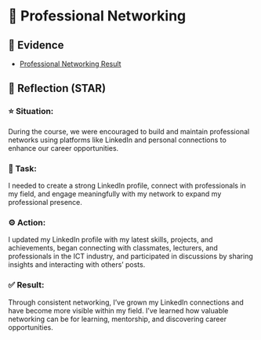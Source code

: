# 🧠 Professional Networking

## 📎 Evidence
- [Professional Networking Result](./evidence/professional-networking.pdf)

## 💬 Reflection (STAR)

### ⭐ Situation:
During the course, we were encouraged to build and maintain professional networks using platforms like LinkedIn and personal connections to enhance our career opportunities.

### 🎯 Task:
I needed to create a strong LinkedIn profile, connect with professionals in my field, and engage meaningfully with my network to expand my professional presence.

### ⚙️ Action:
I updated my LinkedIn profile with my latest skills, projects, and achievements, began connecting with classmates, lecturers, and professionals in the ICT industry, and participated in discussions by sharing insights and interacting with others’ posts.

### ✅ Result:
Through consistent networking, I’ve grown my LinkedIn connections and have become more visible within my field. I’ve learned how valuable networking can be for learning, mentorship, and discovering career opportunities.


